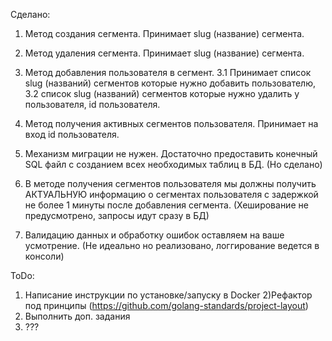 Сделано:

1. Метод создания сегмента. Принимает slug (название) сегмента. 

2. Метод удаления сегмента. Принимает slug (название) сегмента. 

3. Метод добавления пользователя в сегмент. 
3.1 Принимает список slug (названий) сегментов которые нужно добавить пользователю, 
3.2 список slug (названий) сегментов которые нужно удалить у пользователя, id пользователя.

4. Метод получения активных сегментов пользователя. Принимает на вход id пользователя.

5. Механизм миграции не нужен. Достаточно предоставить конечный SQL файл с созданием всех необходимых таблиц в БД. (Но сделано)

7. В методе получения сегментов пользователя мы должны получить АКТУАЛЬНУЮ информацию о сегментах пользователя с задержкой не более 1 минуты после добавления сегмента.
(Хеширование не предусмотрено, запросы идут сразу в БД)

8. Валидацию данных и обработку ошибок оставляем на ваше усмотрение. 
(Не идеально но реализовано, логгирование ведется в консоли)

ToDo:
1) Написание инструкции по установке/запуску в Docker
2)Рефактор под принципы (https://github.com/golang-standards/project-layout)
3) Выполнить доп. задания
4) ???